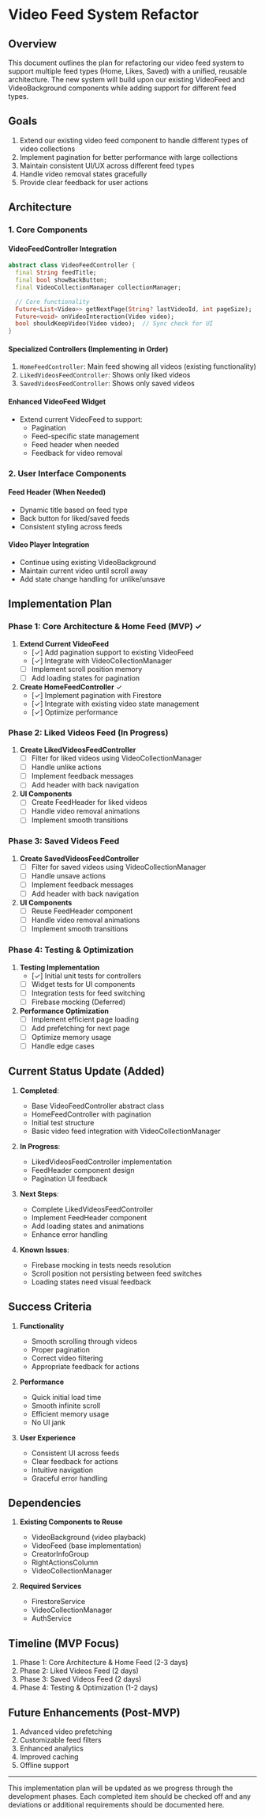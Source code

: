 # Video Feed System Refactor

## Overview

This document outlines the plan for refactoring our video feed system to support multiple feed types (Home, Likes, Saved) with a unified, reusable architecture. The new system will build upon our existing VideoFeed and VideoBackground components while adding support for different feed types.

## Goals

1. Extend our existing video feed component to handle different types of video collections
2. Implement pagination for better performance with large collections
3. Maintain consistent UI/UX across different feed types
4. Handle video removal states gracefully
5. Provide clear feedback for user actions

## Architecture

### 1. Core Components

#### VideoFeedController Integration
```dart
abstract class VideoFeedController {
  final String feedTitle;
  final bool showBackButton;
  final VideoCollectionManager collectionManager;

  // Core functionality
  Future<List<Video>> getNextPage(String? lastVideoId, int pageSize);
  Future<void> onVideoInteraction(Video video);
  bool shouldKeepVideo(Video video);  // Sync check for UI
}
```

#### Specialized Controllers (Implementing in Order)
1. `HomeFeedController`: Main feed showing all videos (existing functionality)
2. `LikedVideosFeedController`: Shows only liked videos
3. `SavedVideosFeedController`: Shows only saved videos

#### Enhanced VideoFeed Widget
- Extend current VideoFeed to support:
  - Pagination
  - Feed-specific state management
  - Feed header when needed
  - Feedback for video removal

### 2. User Interface Components

#### Feed Header (When Needed)
- Dynamic title based on feed type
- Back button for liked/saved feeds
- Consistent styling across feeds

#### Video Player Integration
- Continue using existing VideoBackground
- Maintain current video until scroll away
- Add state change handling for unlike/unsave

## Implementation Plan

### Phase 1: Core Architecture & Home Feed (MVP) ✓

1. **Extend Current VideoFeed**
   - [✓] Add pagination support to existing VideoFeed
   - [✓] Integrate with VideoCollectionManager
   - [ ] Implement scroll position memory
   - [ ] Add loading states for pagination

2. **Create HomeFeedController** ✓
   - [✓] Implement pagination with Firestore
   - [✓] Integrate with existing video state management
   - [✓] Optimize performance

### Phase 2: Liked Videos Feed (In Progress)

1. **Create LikedVideosFeedController**
   - [ ] Filter for liked videos using VideoCollectionManager
   - [ ] Handle unlike actions
   - [ ] Implement feedback messages
   - [ ] Add header with back navigation

2. **UI Components**
   - [ ] Create FeedHeader for liked videos
   - [ ] Handle video removal animations
   - [ ] Implement smooth transitions

### Phase 3: Saved Videos Feed

1. **Create SavedVideosFeedController**
   - [ ] Filter for saved videos using VideoCollectionManager
   - [ ] Handle unsave actions
   - [ ] Implement feedback messages
   - [ ] Add header with back navigation

2. **UI Components**
   - [ ] Reuse FeedHeader component
   - [ ] Handle video removal animations
   - [ ] Implement smooth transitions

### Phase 4: Testing & Optimization

1. **Testing Implementation**
   - [✓] Initial unit tests for controllers
   - [ ] Widget tests for UI components
   - [ ] Integration tests for feed switching
   - [ ] Firebase mocking (Deferred)

2. **Performance Optimization**
   - [ ] Implement efficient page loading
   - [ ] Add prefetching for next page
   - [ ] Optimize memory usage
   - [ ] Handle edge cases

## Current Status Update (Added)

1. **Completed**:
   - Base VideoFeedController abstract class
   - HomeFeedController with pagination
   - Initial test structure
   - Basic video feed integration with VideoCollectionManager

2. **In Progress**:
   - LikedVideosFeedController implementation
   - FeedHeader component design
   - Pagination UI feedback

3. **Next Steps**:
   - Complete LikedVideosFeedController
   - Implement FeedHeader component
   - Add loading states and animations
   - Enhance error handling

4. **Known Issues**:
   - Firebase mocking in tests needs resolution
   - Scroll position not persisting between feed switches
   - Loading states need visual feedback

## Success Criteria

1. **Functionality**
   - Smooth scrolling through videos
   - Proper pagination
   - Correct video filtering
   - Appropriate feedback for actions

2. **Performance**
   - Quick initial load time
   - Smooth infinite scroll
   - Efficient memory usage
   - No UI jank

3. **User Experience**
   - Consistent UI across feeds
   - Clear feedback for actions
   - Intuitive navigation
   - Graceful error handling

## Dependencies

1. **Existing Components to Reuse**
   - VideoBackground (video playback)
   - VideoFeed (base implementation)
   - CreatorInfoGroup
   - RightActionsColumn
   - VideoCollectionManager

2. **Required Services**
   - FirestoreService
   - VideoCollectionManager
   - AuthService

## Timeline (MVP Focus)

1. Phase 1: Core Architecture & Home Feed (2-3 days)
2. Phase 2: Liked Videos Feed (2 days)
3. Phase 3: Saved Videos Feed (2 days)
4. Phase 4: Testing & Optimization (1-2 days)

## Future Enhancements (Post-MVP)

1. Advanced video prefetching
2. Customizable feed filters
3. Enhanced analytics
4. Improved caching
5. Offline support

---

This implementation plan will be updated as we progress through the development phases. Each completed item should be checked off and any deviations or additional requirements should be documented here. 